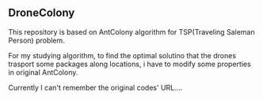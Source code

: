## DroneColony

This repository is based on AntColony algorithm for TSP(Traveling Saleman Person) problem.

For my studying algorithm, to find the optimal solutino that the drones trasport some packages along locations, 
i have to modify some properties in original AntColony.

Currently I can't remember the original codes' URL....
